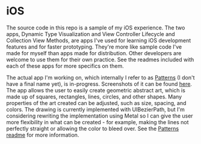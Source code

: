 #  iOS

The source code in this repo is a sample of my iOS experience. The two apps, Dynamic Type Visualization and View Controller Lifecycle and Collection View Methods, are apps I've used for learning iOS development features and for faster prototyping. They're more like sample code I've made for myself than apps made for distribution. Other developers are welcome to use them for their own practice. See the readmes included with each of these apps for more specifics on them.

The actual app I'm working on, which internally I refer to as [Patterns](Patterns) (I don't have a final name yet), is in-progress. Screenshots of it can be found [here](Patterns). The app allows the user to easily create geometric abstract art, which is made up of squares, rectangles, lines, circles, and other shapes. Many properties of the art created can be adjusted, such as size, spacing, and colors. The drawing is currently implemented with UIBezierPath, but I'm considering rewriting the implementation using Metal so I can give the user more flexibility in what can be created - for example, making the lines not perfectly straight or allowing the color to bleed over. See the [Patterns readme](Patterns/README.md) for more information.
